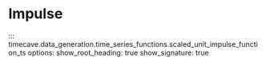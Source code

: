 # Impulse

::: timecave.data_generation.time_series_functions.scaled_unit_impulse_function_ts
    options:
        show_root_heading: true
        show_signature: true